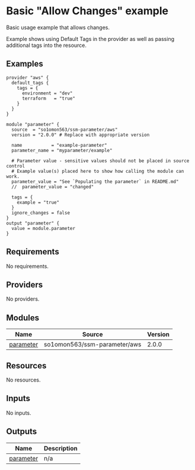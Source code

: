 # Basic "Allow Changes" example

Basic usage example that allows changes.

Example shows using Default Tags in the provider as well as passing additional tags into the resource.
<!-- BEGINNING OF PRE-COMMIT-TERRAFORM DOCS HOOK -->


## Examples

```hcl
provider "aws" {
  default_tags {
    tags = {
      environment = "dev"
      terraform   = "true"
    }
  }
}

module "parameter" {
  source  = "so1omon563/ssm-parameter/aws"
  version = "2.0.0" # Replace with appropriate version

  name           = "example-parameter"
  parameter_name = "myparameter/example"

  # Parameter value - sensitive values should not be placed in source control
  # Example value(s) placed here to show how calling the module can work.
  parameter_value = "See `Populating the parameter` in README.md"
  //  parameter_value = "changed"

  tags = {
    example = "true"
  }
  ignore_changes = false
}
output "parameter" {
  value = module.parameter
}
```

## Requirements

No requirements.

## Providers

No providers.

## Modules

| Name | Source | Version |
|------|--------|---------|
| <a name="module_parameter"></a> [parameter](#module\_parameter) | so1omon563/ssm-parameter/aws | 2.0.0 |

## Resources

No resources.

## Inputs

No inputs.

## Outputs

| Name | Description |
|------|-------------|
| <a name="output_parameter"></a> [parameter](#output\_parameter) | n/a |


<!-- END OF PRE-COMMIT-TERRAFORM DOCS HOOK -->
